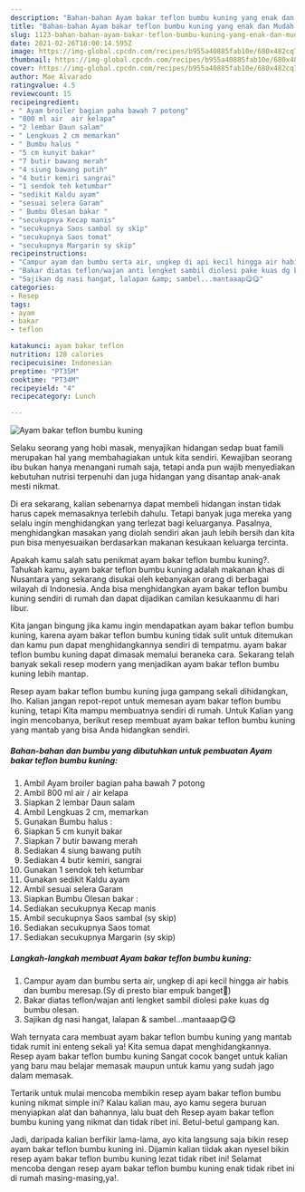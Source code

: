 ```yaml
---
description: "Bahan-bahan Ayam bakar teflon bumbu kuning yang enak dan Mudah Dibuat"
title: "Bahan-bahan Ayam bakar teflon bumbu kuning yang enak dan Mudah Dibuat"
slug: 1123-bahan-bahan-ayam-bakar-teflon-bumbu-kuning-yang-enak-dan-mudah-dibuat
date: 2021-02-26T18:00:14.595Z
image: https://img-global.cpcdn.com/recipes/b955a40885fab10e/680x482cq70/ayam-bakar-teflon-bumbu-kuning-foto-resep-utama.jpg
thumbnail: https://img-global.cpcdn.com/recipes/b955a40885fab10e/680x482cq70/ayam-bakar-teflon-bumbu-kuning-foto-resep-utama.jpg
cover: https://img-global.cpcdn.com/recipes/b955a40885fab10e/680x482cq70/ayam-bakar-teflon-bumbu-kuning-foto-resep-utama.jpg
author: Mae Alvarado
ratingvalue: 4.5
reviewcount: 15
recipeingredient:
- " Ayam broiler bagian paha bawah 7 potong"
- "800 ml air  air kelapa"
- "2 lembar Daun salam"
- " Lengkuas 2 cm memarkan"
- " Bumbu halus "
- "5 cm kunyit bakar"
- "7 butir bawang merah"
- "4 siung bawang putih"
- "4 butir kemiri sangrai"
- "1 sendok teh ketumbar"
- "sedikit Kaldu ayam"
- "sesuai selera Garam"
- " Bumbu Olesan bakar "
- "secukupnya Kecap manis"
- "secukupnya Saos sambal sy skip"
- "secukupnya Saos tomat"
- "secukupnya Margarin sy skip"
recipeinstructions:
- "Campur ayam dan bumbu serta air, ungkep di api kecil hingga air habis dan bumbu meresap.(Sy di presto biar empuk banget🤭)"
- "Bakar diatas teflon/wajan anti lengket sambil diolesi pake kuas dg bumbu olesan."
- "Sajikan dg nasi hangat, lalapan &amp; sambel...mantaaap😋😋"
categories:
- Resep
tags:
- ayam
- bakar
- teflon

katakunci: ayam bakar teflon 
nutrition: 128 calories
recipecuisine: Indonesian
preptime: "PT35M"
cooktime: "PT34M"
recipeyield: "4"
recipecategory: Lunch

---
```



![Ayam bakar teflon bumbu kuning](https://img-global.cpcdn.com/recipes/b955a40885fab10e/680x482cq70/ayam-bakar-teflon-bumbu-kuning-foto-resep-utama.jpg)

Selaku seorang yang hobi masak, menyajikan hidangan sedap buat famili merupakan hal yang membahagiakan untuk kita sendiri. Kewajiban seorang ibu bukan hanya menangani rumah saja, tetapi anda pun wajib menyediakan kebutuhan nutrisi terpenuhi dan juga hidangan yang disantap anak-anak mesti nikmat.

Di era  sekarang, kalian sebenarnya dapat membeli hidangan instan tidak harus capek memasaknya terlebih dahulu. Tetapi banyak juga mereka yang selalu ingin menghidangkan yang terlezat bagi keluarganya. Pasalnya, menghidangkan masakan yang diolah sendiri akan jauh lebih bersih dan kita pun bisa menyesuaikan berdasarkan makanan kesukaan keluarga tercinta. 



Apakah kamu salah satu penikmat ayam bakar teflon bumbu kuning?. Tahukah kamu, ayam bakar teflon bumbu kuning adalah makanan khas di Nusantara yang sekarang disukai oleh kebanyakan orang di berbagai wilayah di Indonesia. Anda bisa menghidangkan ayam bakar teflon bumbu kuning sendiri di rumah dan dapat dijadikan camilan kesukaanmu di hari libur.

Kita jangan bingung jika kamu ingin mendapatkan ayam bakar teflon bumbu kuning, karena ayam bakar teflon bumbu kuning tidak sulit untuk ditemukan dan kamu pun dapat menghidangkannya sendiri di tempatmu. ayam bakar teflon bumbu kuning dapat dimasak memalui beraneka cara. Sekarang telah banyak sekali resep modern yang menjadikan ayam bakar teflon bumbu kuning lebih mantap.

Resep ayam bakar teflon bumbu kuning juga gampang sekali dihidangkan, lho. Kalian jangan repot-repot untuk memesan ayam bakar teflon bumbu kuning, tetapi Kita mampu membuatnya sendiri di rumah. Untuk Kalian yang ingin mencobanya, berikut resep membuat ayam bakar teflon bumbu kuning yang mantab yang bisa Anda hidangkan sendiri.

<!--inarticleads1-->

##### Bahan-bahan dan bumbu yang dibutuhkan untuk pembuatan Ayam bakar teflon bumbu kuning:

1. Ambil  Ayam broiler bagian paha bawah 7 potong
1. Ambil 800 ml air / air kelapa
1. Siapkan 2 lembar Daun salam
1. Ambil  Lengkuas 2 cm, memarkan
1. Gunakan  Bumbu halus :
1. Siapkan 5 cm kunyit bakar
1. Siapkan 7 butir bawang merah
1. Sediakan 4 siung bawang putih
1. Sediakan 4 butir kemiri, sangrai
1. Gunakan 1 sendok teh ketumbar
1. Gunakan sedikit Kaldu ayam
1. Ambil sesuai selera Garam
1. Siapkan  Bumbu Olesan bakar :
1. Sediakan secukupnya Kecap manis
1. Ambil secukupnya Saos sambal (sy skip)
1. Sediakan secukupnya Saos tomat
1. Sediakan secukupnya Margarin (sy skip)




<!--inarticleads2-->

##### Langkah-langkah membuat Ayam bakar teflon bumbu kuning:

1. Campur ayam dan bumbu serta air, ungkep di api kecil hingga air habis dan bumbu meresap.(Sy di presto biar empuk banget🤭)
1. Bakar diatas teflon/wajan anti lengket sambil diolesi pake kuas dg bumbu olesan.
1. Sajikan dg nasi hangat, lalapan &amp; sambel...mantaaap😋😋




Wah ternyata cara membuat ayam bakar teflon bumbu kuning yang mantab tidak rumit ini enteng sekali ya! Kita semua dapat menghidangkannya. Resep ayam bakar teflon bumbu kuning Sangat cocok banget untuk kalian yang baru mau belajar memasak maupun untuk kamu yang sudah jago dalam memasak.

Tertarik untuk mulai mencoba membikin resep ayam bakar teflon bumbu kuning nikmat simple ini? Kalau kalian mau, ayo kamu segera buruan menyiapkan alat dan bahannya, lalu buat deh Resep ayam bakar teflon bumbu kuning yang nikmat dan tidak ribet ini. Betul-betul gampang kan. 

Jadi, daripada kalian berfikir lama-lama, ayo kita langsung saja bikin resep ayam bakar teflon bumbu kuning ini. Dijamin kalian tiidak akan nyesel bikin resep ayam bakar teflon bumbu kuning lezat tidak ribet ini! Selamat mencoba dengan resep ayam bakar teflon bumbu kuning enak tidak ribet ini di rumah masing-masing,ya!.

